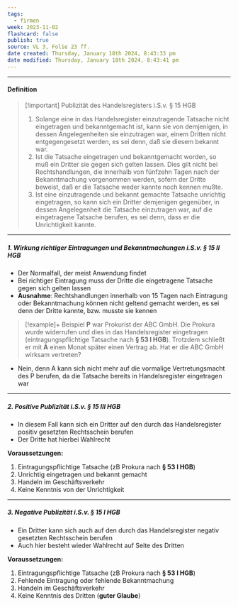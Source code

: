```yaml
---
tags:
  - firmen
week: 2023-11-02
flashcard: false
publish: true
source: VL 3, Folie 23 ff.
date created: Thursday, January 18th 2024, 8:43:33 pm
date modified: Thursday, January 18th 2024, 8:43:41 pm
---
```

***
#### Definition

> [!important] Publizität des Handelsregisters i.S.v. § 15 HGB 
> 1. Solange eine in das Handelsregister einzutragende Tatsache nicht eingetragen und bekanntgemacht ist, kann sie von demjenigen, in dessen Angelegenheiten sie einzutragen war, einem Dritten nicht entgegengesetzt werden, es sei denn, daß sie diesem bekannt war.
> 2. Ist die Tatsache eingetragen und bekanntgemacht worden, so muß ein Dritter sie gegen sich gelten lassen. Dies gilt nicht bei Rechtshandlungen, die innerhalb von fünfzehn Tagen nach der Bekanntmachung vorgenommen werden, sofern der Dritte beweist, daß er die Tatsache weder kannte noch kennen mußte.
> 3. Ist eine einzutragende und bekannt gemachte Tatsache unrichtig eingetragen, so kann sich ein Dritter demjenigen gegenüber, in dessen Angelegenheit die Tatsache einzutragen war, auf die eingetragene Tatsache berufen, es sei denn, dass er die Unrichtigkeit kannte.

***
##### 1. Wirkung richtiger Eintragungen und Bekanntmachungen i.S.v. § 15 II HGB

- Der Normalfall, der meist Anwendung findet
- Bei richtiger Eintragung muss der Dritte die eingetragene Tatsache gegen sich gelten lassen
- **Ausnahme**: Rechtshandlungen innerhalb von 15 Tagen nach Eintragung oder Bekanntmachung können nicht geltend gemacht werden, es sei denn der Dritte kannte, bzw. musste sie kennen

> [!example]+ Beispiel 
> **P** war Prokurist der ABC GmbH. Die Prokura wurde widerrufen und dies in das Handelsregister eingetragen (eintragungspflichtige Tatsache nach **§ 53 I HGB**). Trotzdem schließt er mit **A** einen Monat später einen Vertrag ab. Hat er die ABC GmbH wirksam vertreten?

- Nein, denn A kann sich nicht mehr auf die vormalige Vertretungsmacht des P berufen, da die Tatsache bereits in Handelsregister eingetragen war

***
##### 2. Positive Publizität i.S.v. § 15 III HGB

- In diesem Fall kann sich ein Dritter auf den durch das Handelsregister positiv gesetzten Rechtsschein berufen
- Der Dritte hat hierbei Wahlrecht

**Voraussetzungen:**

1. Eintragungspflichtige Tatsache (zB Prokura nach **§ 53 I HGB**)
2. Unrichtig eingetragen und bekannt gemacht
3. Handeln im Geschäftsverkehr
4. Keine Kenntnis von der Unrichtigkeit

***
##### 3. Negative Publizität i.S.v. § 15 I HGB

- Ein Dritter kann sich auch auf den durch das Handelsregister negativ gesetzten Rechtsschein berufen
- Auch hier besteht wieder Wahlrecht auf Seite des Dritten

**Voraussetzungen:**

1. Eintragungspflichtige Tatsache (zB Prokura nach **§ 53 I HGB**)
2. Fehlende Eintragung oder fehlende Bekanntmachung
3. Handeln im Geschäftsverkehr
4. Keine Kenntnis des Dritten (**guter Glaube**)